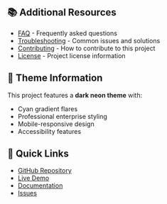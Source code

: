 
## 📚 Additional Resources

- [FAQ](faq.md) - Frequently asked questions
- [Troubleshooting](troubleshooting.md) - Common issues and solutions
- [Contributing](../CONTRIBUTING.md) - How to contribute to this project
- [License](../LICENSE) - Project license information

## 🎨 Theme Information

This project features a **dark neon theme** with:
- Cyan gradient flares
- Professional enterprise styling
- Mobile-responsive design
- Accessibility features

## 🚀 Quick Links

- [GitHub Repository](https://github.com/TiaAstor/tiation-macos-networking-guide)
- [Live Demo](https://tiaastor.github.io/tiation-macos-networking-guide)
- [Documentation](https://github.com/TiaAstor/tiation-macos-networking-guide/wiki)
- [Issues](https://github.com/TiaAstor/tiation-macos-networking-guide/issues)

